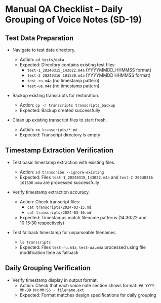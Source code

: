 # Manual QA Checklist – Daily Grouping of Voice Notes (SD-19)

## Test Data Preparation

- Navigate to test data directory.
  - Action: `cd tests/data`
  - Expected: Directory contains existing test files:
    - `test-1_20240315_143022.m4a` (YYYYMMDD_HHMMSS format)
    - `test-2 20240316 101530.m4a` (YYYYMMDD HHMMSS format)
    - `test-ru.m4a` (no timestamp pattern)
    - `test-ua.m4a` (no timestamp pattern)

- Backup existing transcripts for restoration.
  - Action: `cp -r transcripts transcripts_backup`
  - Expected: Backup created successfully

- Clean up existing transcript files to start fresh.
  - Action: `rm transcripts/*.md`
  - Expected: Transcript directory is empty

## Timestamp Extraction Verification

- Test basic timestamp extraction with existing files.
  - Action: `sd transcribe --ignore-existing`
  - Expected: Files `test-1_20240315_143022.m4a` and `test-2 20240316 101530.m4a` are processed successfully

- Verify timestamp extraction accuracy.
  - Action: Check transcript files:
    - `cat transcripts/2024-03-15.md`
    - `cat transcripts/2024-03-16.md`
  - Expected: Timestamps match filename patterns (14:30:22 and 10:15:30 respectively)

- Test fallback timestamp for unparseable filenames.
  - `ls transcripts`
  - Expected: Files `test-ru.m4a`, `test-ua.m4a` processed using file modification time as fallback

## Daily Grouping Verification

- Verify timestamp display in output format.
  - Action: Check that each voice note section shows format: `## YYYY-MM-DD HH:MM:SS - filename.ext`
  - Expected: Format matches design specifications for daily grouping
